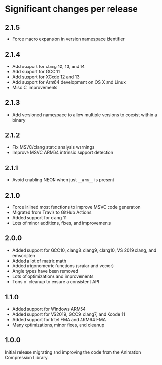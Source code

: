 # Significant changes per release

## 2.1.5

*  Force macro expansion in version namespace identifier

## 2.1.4

*  Add support for clang 12, 13, and 14
*  Add support for GCC 11
*  Add support for XCode 12 and 13
*  Add support for Arm64 development on OS X and Linux
*  Misc CI improvements

## 2.1.3

*  Add versioned namespace to allow multiple versions to coexist within a binary

## 2.1.2

*  Fix MSVC/clang static analysis warnings
*  Improve MSVC ARM64 intrinsic support detection

## 2.1.1

*  Avoid enabling NEON when just `__arm__` is present

## 2.1.0

*  Force inlined most functions to improve MSVC code generation
*  Migrated from Travis to GitHub Actions
*  Added support for clang 11
*  Lots of minor additions, fixes, and improvements

## 2.0.0

*  Added support for GCC10, clang8, clang9, clang10, VS 2019 clang, and emscripten
*  Added a lot of matrix math
*  Added trigonometric functions (scalar and vector)
*  Angle types have been removed
*  Lots of optimizations and improvements
*  Tons of cleanup to ensure a consistent API

## 1.1.0

*  Added support for Windows ARM64
*  Added support for VS2019, GCC9, clang7, and Xcode 11
*  Added support for Intel FMA and ARM64 FMA
*  Many optimizations, minor fixes, and cleanup

## 1.0.0

Initial release migrating and improving the code from the Animation Compression Library.

